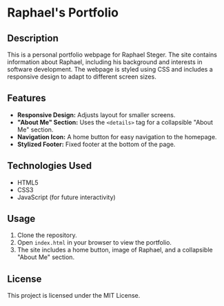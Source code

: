 # Raphael's Portfolio

## Description
This is a personal portfolio webpage for Raphael Steger. The site contains information about Raphael, including his background and interests in software development. The webpage is styled using CSS and includes a responsive design to adapt to different screen sizes.

## Features
- **Responsive Design:** Adjusts layout for smaller screens.
- **"About Me" Section:** Uses the `<details>` tag for a collapsible "About Me" section.
- **Navigation Icon:** A home button for easy navigation to the homepage.
- **Stylized Footer:** Fixed footer at the bottom of the page.

## Technologies Used
- HTML5
- CSS3
- JavaScript (for future interactivity)

## Usage
1. Clone the repository.
2. Open `index.html` in your browser to view the portfolio.
3. The site includes a home button, image of Raphael, and a collapsible "About Me" section.

## License
This project is licensed under the MIT License.
